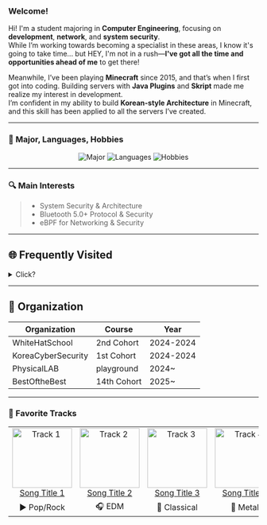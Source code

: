 <!-- default.md -->

### Welcome!

Hi! I'm a student majoring in **Computer Engineering**, focusing on **development**, **network**, and **system security**.  
While I’m working towards becoming a specialist in these areas, I know it's going to take time... but HEY, I'm not in a rush—**I've got all the time and opportunities ahead of me** to get there!

Meanwhile, I’ve been playing **Minecraft** since 2015, and that’s when I first got into coding. Building servers with **Java Plugins** and **Skript** made me realize my interest in development.  
I’m confident in my ability to build **Korean-style Architecture** in Minecraft, and this skill has been applied to all the servers I’ve created.

---

### 🚀 Major, Languages, Hobbies

<p align="center">
  <img src="https://img.shields.io/badge/Major-Computer%20Engineering-blue?style=for-the-badge" alt="Major">
  <img src="https://img.shields.io/badge/Languages-C%2FC%2B%2B|Python|Rust|JS-lightgrey?style=for-the-badge" alt="Languages">
  <img src="https://img.shields.io/badge/Hobbies-Minecraft|TableTennis|IceHockey-green?style=for-the-badge" alt="Hobbies">
</p>

---

### 🔍 Main Interests

> - System Security & Architecture  
> - Bluetooth 5.0+ Protocol & Security  
> - eBPF for Networking & Security  

---

## 🌐 Frequently Visited

<details><summary>Click?</summary>

- [DreamHack](https://www.dreamhack.com/) _(ID: `pwnlife`)_  
- [OverTheWire](https://overthewire.org/)  
- [ExploitDB](https://www.exploit-db.com/)  
- [GitHub](https://github.com/)  
</details>

---

## 🏫 Organization

<table class="styled-table">
  <thead>
    <tr><th>Organization</th><th>Course</th><th>Year</th></tr>
  </thead>
  <tbody>
    <tr><td>WhiteHatSchool</td><td>2nd Cohort</td><td>2024-2024</td></tr>
    <tr><td>KoreaCyberSecurity</td><td>1st Cohort</td><td>2024-2024</td></tr>
    <tr><td>PhysicalLAB</td><td>playground</td><td>2024~</td></tr>
    <tr><td>BestOftheBest</td><td>14th Cohort</td><td>2025~</td></tr>
  </tbody>
</table>

---

### 🎵 Favorite Tracks

<table class="styled-table">
  <tr>
    <td align="center">
      <a href="https://youtu.be/VIDEO_ID_1" target="_blank">
        <img src="https://img.youtube.com/vi/VIDEO_ID_1/mqdefault.jpg" width="120" alt="Track 1"><br>
        Song Title 1
      </a>
    </td>
    <td align="center">
      <a href="https://youtu.be/VIDEO_ID_2" target="_blank">
        <img src="https://img.youtube.com/vi/VIDEO_ID_2/mqdefault.jpg" width="120" alt="Track 2"><br>
        Song Title 2
      </a>
    </td>
    <td align="center">
      <a href="https://youtu.be/VIDEO_ID_3" target="_blank">
        <img src="https://img.youtube.com/vi/VIDEO_ID_3/mqdefault.jpg" width="120" alt="Track 3"><br>
        Song Title 3
      </a>
    </td>
    <td align="center">
      <a href="https://youtu.be/VIDEO_ID_4" target="_blank">
        <img src="https://img.youtube.com/vi/VIDEO_ID_4/mqdefault.jpg" width="120" alt="Track 4"><br>
        Song Title 4
      </a>
    </td>
  </tr>
  <tr>
    <td align="center">▶️ Pop/Rock</td>
    <td align="center">🎧 EDM</td>
    <td align="center">🎹 Classical</td>
    <td align="center">🎸 Metal</td>
  </tr>
</table>
